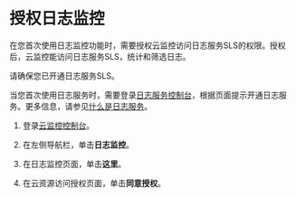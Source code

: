 # 授权日志监控

在您首次使用日志监控功能时，需要授权云监控访问日志服务SLS的权限。授权后，云监控能访问日志服务SLS，统计和筛选日志。

请确保您已开通日志服务SLS。

当您首次使用日志服务时，需要登录[日志服务控制台](https://sls.console.aliyun.com)，根据页面提示开通日志服务。更多信息，请参见[什么是日志服务](/cn.zh-CN/产品简介/什么是日志服务.md)。

1.  登录[云监控控制台](https://cloudmonitor.console.aliyun.com)。

2.  在左侧导航栏，单击**日志监控**。

3.  在日志监控页面，单击**这里**。

4.  在云资源访问授权页面，单击**同意授权**。


